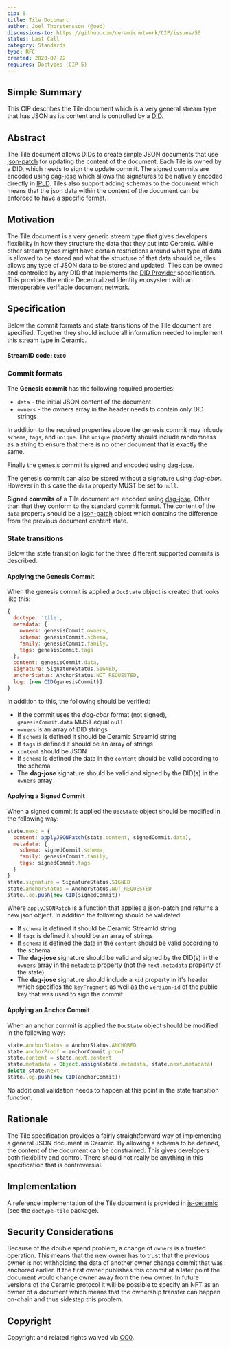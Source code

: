 ```yaml
---
cip: 8
title: Tile Document
author: Joel Thorstensson (@oed)
discussions-to: https://github.com/ceramicnetwork/CIP/issues/56
status: Last Call
category: Standards
type: RFC
created: 2020-07-22
requires: Doctypes (CIP-5)
---
```


## Simple Summary

This CIP describes the Tile document which is a very general stream type that has JSON as its content and is controlled by a [DID](https://w3c.github.io/did-core/).


## Abstract

The Tile document allows DIDs to create simple JSON documents that use [json-patch](http://jsonpatch.com/) for updating the content of the document. Each Tile is owned by a DID, which needs to sign the update commit. The signed commits are encoded using [dag-jose](https://github.com/ceramicnetwork/js-dag-jose) which allows the signatures to be natively encoded directly in [IPLD](ipld.io). Tiles also support adding schemas to the document which means that the json data within the content of the document can be enforced to have a specific format.


## Motivation

The Tile document is a very generic stream type that gives developers flexibility in how they structure the data that they put into Ceramic. While other stream types might have certain restrictions around what type of data is allowed to be stored and what the structure of that data should be, tiles allows any type of JSON data to be stored and updated. Tiles can be owned and controlled by any DID that implements the [DID Provider](https://github.com/ceramicnetwork/CIP/issues/4) specification. This provides the entire Decentralized Identity ecosystem with an interoperable verifiable document network.


## Specification

Below the commit formats and state transitions of the Tile document are specified. Together they should include all information needed to implement this stream type in Ceramic.

#### StreamID code: `0x00`

### Commit formats

The **Genesis commit** has the following required properties:

* `data` - the initial JSON content of the document
* `owners` - the owners array in the header needs to contain only DID strings

In addition to the required properties above the genesis commit may inlcude `schema`, `tags`, and `unique`. The `unique` property should include randomness as a string to ensure that there is no other document that is exactly the same.

Finally the genesis commit is signed and encoded using [dag-jose](https://github.com/ceramicnetwork/js-dag-jose).

The genesis commit can also be stored without a signature using *dag-cbor*. However in this case the `data` property MUST be set to `null`.

**Signed commits** of a Tile document are encoded using [dag-jose](https://github.com/ceramicnetwork/js-dag-jose). Other than that they conform to the standard commit format. The content of the `data` property should be a [json-patch](http://jsonpatch.com/) object which contains the difference from the previous document content state.

### State transitions

Below the state transition logic for the three different supported commits is described.

#### Applying the Genesis Commit

When the genesis commit is applied a `DocState` object is created that looks like this:

```js
{
  doctype: 'tile',
  metadata: {
    owners: genesisCommit.owners,
    schema: genesisCommit.schema,
    family: genesisCommit.family,
    tags: genesisCommit.tags
  },
  content: genesisCommit.data,
  signature: SignatureStatus.SIGNED,
  anchorStatus: AnchorStatus.NOT_REQUESTED,
  log: [new CID(genesisCommit)]
}
```

In addition to this, the following should be verified:

* If the commit uses the *dag-cbor* format (not signed), `genesisCommit.data` MUST equal `null`
* `owners` is an array of DID strings
* If `schema` is defined it should be Ceramic StreamId string
* If `tags` is defined it should be an array of strings
* `content` should be JSON
* If `schema` is defined the data in the `content` should be valid according to the schema
* The **dag-jose** signature should be valid and signed by the DID(s) in the `owners` array


#### Applying a Signed Commit

When a signed commit is applied the `DocState` object should be modified in the following way:

```js
state.next = {
  content: applyJSONPatch(state.content, signedCommit.data),
  metadata: {
    schema: signedCommit.schema,
    family: genesisCommit.family,
    tags: signedCommit.tags
  }
}
state.signature = SignatureStatus.SIGNED
state.anchorStatus = AnchorStatus.NOT_REQUESTED
state.log.push(new CID(signedCommit))
```

Where `applyJSONPatch` is a function that applies a json-patch and returns a new json object. In addition the following should be validated:

* If `schema` is defined it should be Ceramic StreamId string
* If `tags` is defined it should be an array of strings
* If `schema` is defined the data in the `content` should be valid according to the schema
* The **dag-jose** signature should be valid and signed by the DID(s) in the `owners` array in the `metadata` property (not the `next.metadata` property of the state)
* The **dag-jose** signature should include a `kid` property in it's header which specifies the `keyFragment` as well as the `version-id` of the public key that was used to sign the commit

#### Applying an Anchor Commit

When an anchor commit is applied the `DocState` object should be modified in the following way:

```js
state.anchorStatus = AnchorStatus.ANCHORED
state.anchorProof = anchorCommit.proof
state.content = state.next.content
state.metadata = Object.assign(state.metadata, state.next.metadata)
delete state.next
state.log.push(new CID(anchorCommit))
```

No additional validation needs to happen at this point in the state transition function.


## Rationale

The Tile specification provides a fairly straightforward way of implementing a general JSON document in Ceramic. By allowing a schema to be defined, the content of the document can be constrained. This gives developers both flexibility and control. There should not really be anything in this specification that is controversial.


## Implementation

A reference implementation of the Tile document is provided in [js-ceramic](https://github.com/ceramicnetwork/js-ceramic) (see the `doctype-tile` package).


## Security Considerations

Because of the double spend problem, a change of `owners` is a trusted operation. This means that the new owner has to trust that the previous owner is not withholding the data of another owner change commit that was anchored earlier. If the first owner publishes this commit at a later point the document would change owner away from the new owner. In future versions of the Ceramic protocol it will be possible to specify an NFT as an owner of a document which means that the ownership transfer can happen on-chain and thus sidestep this problem.


## Copyright

Copyright and related rights waived via [CC0](https://creativecommons.org/publicdomain/zero/1.0/).
